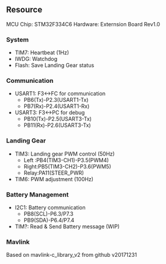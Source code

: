 ## Resource
MCU Chip: STM32F334C6
Hardware: Externsion Board Rev1.0

### System
- TIM7: Heartbeat (1Hz)
- IWDG: Watchdog
- Flash: Save Landing Gear status

### Communication
- USART1: F3<->FC for communication
    - PB6(Tx)-P2.3(USART1-Tx)
    - PB7(Rx)-P2.4(USART1-Rx)
- USART3: F3<->PC for debug
    - PB10(Tx)-P2.5(USART3-Tx)
    - PB11(Rx)-P2.6(USART3-Tx)

### Landing Gear
- TIM3: Landing gear PWM control (50Hz)
    - Left :PB4(TIM3-CH1)-P3.5(PWM4)
    - Right:PB5(TIM3-CH2)-P3.6(PWM5)
    - Relay:PA11(STEER_PWR)
- TIM6: PWM adjustment (100Hz)

### Battery Management
- I2C1: Battery communication
    - PB8(SCL)-P6.3/P7.3
    - PB9(SDA)-P6.4/P7.4
- TIM?: Read & Send Battery message (WIP)

### Mavlink
Based on mavlink-c_library_v2 from github v20171231